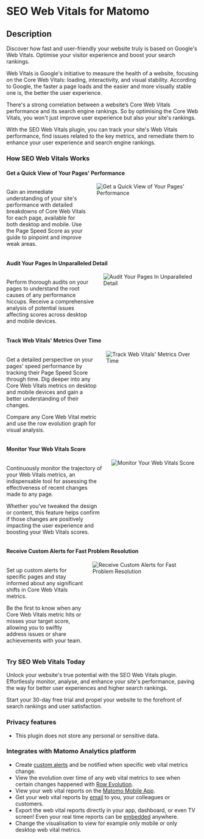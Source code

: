 # SEO Web Vitals for Matomo

## Description

Discover how fast and user-friendly your website truly is based on Google's Web Vitals. Optimise your visitor experience and boost your search rankings.

Web Vitals is Google's initiative to measure the health of a website, focusing on the Core Web Vitals: loading, interactivity, and visual stability. According to Google, the faster a page loads and the easier and more visually stable one is, the better the user experience.

There's a strong correlation between a website’s Core Web Vitals performance and its search engine rankings. So by optimising the Core Web Vitals, you won't just improve user experience but also your site's rankings.

With the SEO Web Vitals plugin, you can track your site's Web Vitals performance, find issues related to the key metrics, and remediate them to enhance your user experience and search engine rankings. 

### How SEO Web Vitals Works

#### Get a Quick View of Your Pages' Performance

<div class="main-div-readme" style="display: flex;height: auto;">
<div class="left-div-readme" style="width: 50%;">
<p>Gain an immediate understanding of your site's performance with detailed breakdowns of Core Web Vitals for each page, available for both desktop and mobile. Use the Page Speed Score as your guide to pinpoint and improve weak areas.</p>
</div>
<div class="right-div-readme" style="flex-grow: 1;">
<img src="https://plugins.matomo.org/img/SEOWebVitals/image1.png" style="margin-left: 24px;" alt="Get a Quick View of Your Pages' Performance">
</div>
</div>

#### Audit Your Pages In Unparalleled Detail

<div class="main-div-readme" style="display: flex;height: auto;">
<div class="left-div-readme" style="width: 50%;">
<p>Perform thorough audits on your pages to understand the root causes of any performance hiccups. Receive a comprehensive analysis of potential issues affecting scores across desktop and mobile devices.</p>
</div>
<div class="right-div-readme" style="flex-grow: 1;">
<img src="https://plugins.matomo.org/img/SEOWebVitals/image2.png" style="margin-left: 24px;" alt="Audit Your Pages In Unparalleled Detail">
</div>
</div>

#### Track Web Vitals' Metrics Over Time

<div class="main-div-readme" style="display: flex;height: auto;">
<div class="left-div-readme" style="width: 50%;">
<p>Get a detailed perspective on your pages' speed performance by tracking their Page Speed Score through time. Dig deeper into any Core Web Vitals metrics on desktop and mobile devices and gain a better understanding of their changes.</p>
<p>Compare any Core Web Vital metric and use the row evolution graph for visual analysis.</p>
</div>
<div class="right-div-readme" style="flex-grow: 1;">
<img src="https://plugins.matomo.org/img/SEOWebVitals/image3.png" style="margin-left: 24px;" alt="Track Web Vitals' Metrics Over Time">
</div>
</div>

#### Monitor Your Web Vitals Score

<div class="main-div-readme" style="display: flex;height: auto;">
<div class="left-div-readme" style="width: 50%;">
<p>Continuously monitor the trajectory of your Web Vitals metrics, an indispensable tool for assessing the effectiveness of recent changes made to any page.</p>
<p>Whether you’ve tweaked the design or content, this feature helps confirm if those changes are positively impacting the user experience and boosting your Web Vitals scores.</p>
</div>
<div class="right-div-readme" style="flex-grow: 1;">
<img src="https://plugins.matomo.org/img/SEOWebVitals/image4.png" style="margin-left: 24px;" alt="Monitor Your Web Vitals Score">
</div>
</div>

#### Receive Custom Alerts for Fast Problem Resolution

<div class="main-div-readme" style="display: flex;height: auto;">
<div class="left-div-readme" style="width: 50%;">
<p>Set up custom alerts for specific pages and stay informed about any significant shifts in Core Web Vitals metrics.</p>
<p>Be the first to know when any Core Web Vitals metric hits or misses your target score, allowing you to swiftly address issues or share achievements with your team.</p>
</div>
<div class="right-div-readme" style="flex-grow: 1;">
<img src="https://plugins.matomo.org/img/SEOWebVitals/image5.png" style="margin-left: 24px;" alt="Receive Custom Alerts for Fast Problem Resolution">
</div>
</div>

### Try SEO Web Vitals Today

Unlock your website's true potential with the SEO Web Vitals plugin. Effortlessly monitor, analyse, and enhance your site's performance, paving the way for better user experiences and higher search rankings.

Start your 30-day free trial and propel your website to the forefront of search rankings and user satisfaction.

### Privacy features

* This plugin does not store any personal or sensitive data.

### Integrates with Matomo Analytics platform

* Create [custom alerts](https://plugins.matomo.org/CustomAlerts) and be notified when specific web vital metrics change.
* View the evolution over time of any web vital metrics to see when certain changes happened with [Row Evolution](https://matomo.org/docs/row-evolution/).
* View your web vital reports on the [Matomo Mobile App](https://matomo.org/mobile/).
* Get your web vital reports by [email](https://matomo.org/docs/email-reports/) to you, your colleagues or customers.
* Export the web vital reports directly in your app, dashboard, or even TV screen! Even your real time reports can be [embedded](https://matomo.org/docs/embed-piwik-report/) anywhere.
* Change the visualisation to view for example only mobile or only desktop web vital metrics.
